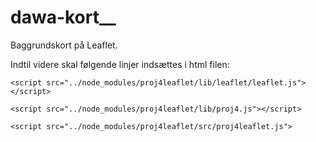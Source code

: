 # dawa-kort__
Baggrundskort på Leaflet.

Indtil videre skal følgende linjer indsættes i html filen:

 `<script src="../node_modules/proj4leaflet/lib/leaflet/leaflet.js"></script>`
 
 `<script src="../node_modules/proj4leaflet/lib/proj4.js"></script>` 
 
 `<script src="../node_modules/proj4leaflet/src/proj4leaflet.js">`
